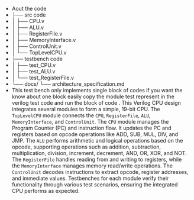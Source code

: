* Aout the code
* ├── src code
* │   ├── CPU.v
* │   ├── ALU.v
* │   ├── RegisterFile.v
* │   ├── MemoryInterface.v
* │   ├── ControlUnit.v
* │   └── TopLevelCPU.v
* ├── testbench code
* │   ├── test_CPU.v
* │   ├── test_ALU.v
* │   └── test_RegisterFile.v
* └── docs/
    └── architecture_specification.md
* This test bench only implements single block of codes if you want the know about one block easily copy the module test represent in the verilog test code and run the block of code .
This Verilog CPU design integrates several modules to form a simple, 19-bit CPU. The `TopLevelCPU` module connects the `CPU`, `RegisterFile`, `ALU`, `MemoryInterface`, and `ControlUnit`.
The `CPU` module manages the Program Counter (PC) and instruction flow. It updates the PC and registers based on opcode operations like ADD, SUB, MUL, DIV, and JMP.
The `ALU` performs arithmetic and logical operations based on the opcode, supporting operations such as addition, subtraction, multiplication, division, increment, decrement, AND, OR, XOR, and NOT.
The `RegisterFile` handles reading from and writing to registers, while the `MemoryInterface` manages memory read/write operations.
The `ControlUnit` decodes instructions to extract opcode, register addresses, and immediate values. 
Testbenches for each module verify their functionality through various test scenarios, ensuring the integrated CPU performs as expected.
